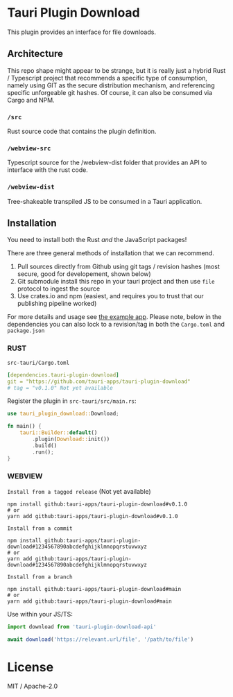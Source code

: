 # Tauri Plugin Download

This plugin provides an interface for file downloads.

## Architecture

This repo shape might appear to be strange, but it is really just a hybrid Rust / Typescript project that recommends a specific type of consumption, namely using GIT as the secure distribution mechanism, and referencing specific unforgeable git hashes. Of course, it can also be consumed via Cargo and NPM.

### `/src`

Rust source code that contains the plugin definition.

### `/webview-src`

Typescript source for the /webview-dist folder that provides an API to interface with the rust code.

### `/webview-dist`

Tree-shakeable transpiled JS to be consumed in a Tauri application.

## Installation

You need to install both the Rust _and_ the JavaScript packages!

There are three general methods of installation that we can recommend.

1. Pull sources directly from Github using git tags / revision hashes (most secure, good for developement, shown below)
2. Git submodule install this repo in your tauri project and then use `file` protocol to ingest the source
3. Use crates.io and npm (easiest, and requires you to trust that our publishing pipeline worked)

For more details and usage see [the example app](examples/svelte-app). Please note, below in the dependencies you can also lock to a revision/tag in both the `Cargo.toml` and `package.json`

### RUST

`src-tauri/Cargo.toml`

```yaml
[dependencies.tauri-plugin-download]
git = "https://github.com/tauri-apps/tauri-plugin-download"
# tag = "v0.1.0" Not yet available
```

Register the plugin in `src-tauri/src/main.rs`:

```rust
use tauri_plugin_download::Download;

fn main() {
    tauri::Builder::default()
        .plugin(Download::init())
        .build()
        .run();
}
```

### WEBVIEW

`Install from a tagged release` (Not yet available)

```
npm install github:tauri-apps/tauri-plugin-download#v0.1.0
# or
yarn add github:tauri-apps/tauri-plugin-download#v0.1.0
```

`Install from a commit`

```
npm install github:tauri-apps/tauri-plugin-download#1234567890abcdefghijklmnopqrstuvwxyz
# or
yarn add github:tauri-apps/tauri-plugin-download#1234567890abcdefghijklmnopqrstuvwxyz
```

`Install from a branch`

```
npm install github:tauri-apps/tauri-plugin-download#main
# or
yarn add github:tauri-apps/tauri-plugin-download#main
```

Use within your JS/TS:

```ts
import download from 'tauri-plugin-download-api'

await download('https://relevant.url/file', '/path/to/file')
```

# License

MIT / Apache-2.0
